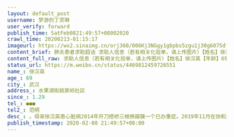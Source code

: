 ```yaml
---
layout: default_post
username: 梦游的丁灵琳
user_verify: forward
publish_time: SatFeb0821:49:57+08002020
crawl_time: 20200213-01:15:17
imageurl: https://wx2.sinaimg.cn/orj360/006Kj3NGgy1gbpbs5zgu1j30g6075dfz.jpg,https://wx2.sinaimg.cn/orj360/006Kj3NGgy1gbpbz730slj30fl0le1aw.jpg,https://wx3.sinaimg.cn/orj360/006Kj3NGgy1gbpbz7i1q4j30u0140jt1.jpg,https://wx4.sinaimg.cn/orj360/006Kj3NGgy1gbpbz7ul2dj30u0140tad.jpg
content_brief: 肺炎患者求助超话 求助人信息（若有相关化验单，请上传图片）【姓名】徐汉英【年龄】69【所在城市】武汉【所在小区、社区】水果湖街姚家岭社区【患病时间】1.29【联系方式】●●●【其他紧急联系人】范明【病情描述】。母亲徐汉英患心脏病2014年开刀搭桥三根换瓣膜一个已办重症。2019 ...全文
content_full_raw: 求助人信息（若有相关化验单，请上传图片）【姓名】徐汉英【年龄】69【所在城市】武汉【所在小区、社区】水果湖街姚家岭社区【患病时间】1.29【联系方式】●●●【其他紧急联系人】范明【病情描述】。母亲徐汉英患心脏病2014年开刀搭桥三根换瓣膜一个已办重症。2019年11月在协和进行心梗，心力衰竭抢救。元月29日开始发烧咳嗽39.4度、身体无力，并伴心衰胸口发闷，2月4日与社区联系前往省直门诊做cT检查，双肺均受感染。已做核酸检查2月6日确诊呈阳性。现在经常高烧，已处于重症危急状态，父亲照顾母亲也不幸染上病毒，两人却独自在家隔离，和社区沟通数次，但得到消息是他们手里没床位，街道分配的名额少之又少，几乎没有，拖到现在入不了院，现请求给老百姓一条活路吧!给个床位能让他们有治疗的机会，有生的希望!武汉
status_url: https://m.weibo.cn/status/4469812459726551
name_: 徐汉英
age_: 69
city_: 武汉
address_: 水果湖街姚家岭社区
since_: 1.29
tel_: ●●●
tel2_: 范明
desc_: 。母亲徐汉英患心脏病2014年开刀搭桥三根换瓣膜一个已办重症。2019年11月在协和进行心梗，心力衰竭抢救。元月29日开始发烧咳嗽39.4度、身体无力，并伴心衰胸口发闷，2月4日与社区联系前往省直门诊做cT检查，双肺均受感染。已做核酸检查2月6日确诊呈阳性。现在经常高烧，已处于重症危急状态，父亲照顾母亲也不幸染上病毒，两人却独自在家隔离，和社区沟通数次，但得到消息是他们手里没床位，街道分配的名额少之又少，几乎没有，拖到现在入不了院，现请求给老百姓一条活路吧!给个床位能让他们有治疗的机会，有生的希望!武汉
publish_timestamp: 2020-02-08 21:49:57+08:00
---
```

